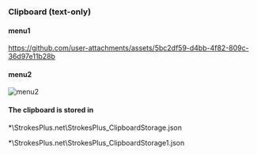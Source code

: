 ### Clipboard (text-only)

#### menu1

https://github.com/user-attachments/assets/5bc2df59-d4bb-4f82-809c-36d97e11b28b


#### menu2

![menu2](https://github.com/user-attachments/assets/94902051-f5f7-4341-9d26-27a654460e10)

#### The clipboard is stored in 

*\StrokesPlus.net\StrokesPlus_ClipboardStorage.json

*\StrokesPlus.net\StrokesPlus_ClipboardStorage1.json
